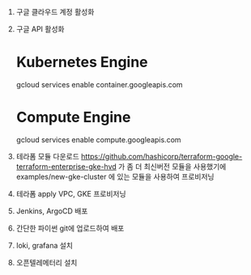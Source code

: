 1. 구글 클라우드 계정 활성화
2. 구글 API 활성화
    # Kubernetes Engine
    gcloud services enable container.googleapis.com 
    # Compute Engine
    gcloud services enable compute.googleapis.com 

3. 테라폼 모듈 다운로드
    https://github.com/hashicorp/terraform-google-terraform-enterprise-gke-hvd 가 좀 더 최신버전 모듈을 사용했기에
    examples/new-gke-cluster 에 있는 모듈을 사용하여 프로비저닝
    
4. 테라폼 apply 
    VPC, GKE 프로비저닝

5. Jenkins, ArgoCD 배포
6. 간단한 파이썬 git에 업로드하여 배포

7. loki, grafana 설치
8. 오픈텔레메터리 설치